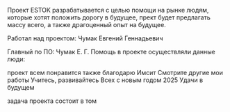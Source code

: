 Проект ESTOK разрабатывается с целью помощи на рынке людям, которые хотят положить дорогу в будущее, прект будет предлагать массу всего, а также драгоценный опыт на будущее.

Работал над проектом:
Чумак Евгений Геннадьевич

Главный по ПО: Чумак Е. Г.
Помощь в проекте осуществляли данные люди:

проект всем понравится
также благодарю Имсит
Смотрите другие мои работы
Учитесь, развивайтесь
Всех с новым годом 2025
Удачи в будущем

задача проекта
состоит в том
